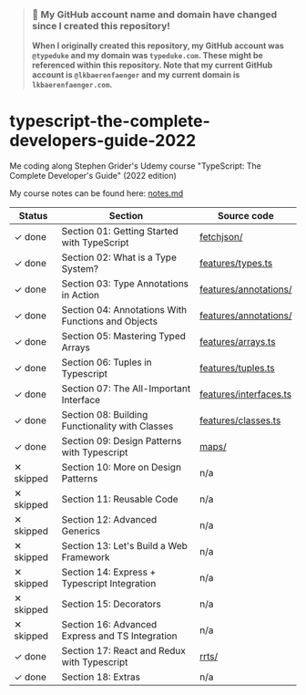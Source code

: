 > ### 🚨 My GitHub account name and domain have changed since I created this repository!
> **When I originally created this repository, my GitHub account was `@typeduke` and my domain was `typeduke.com`.
> These might be referenced within this repository.
> Note that my current GitHub account is `@lkbaerenfaenger` and my current domain is `lkbaerenfaenger.com`.**

# typescript-the-complete-developers-guide-2022

Me coding along Stephen Grider's Udemy course "TypeScript: The Complete Developer's Guide" (2022 edition)

My course notes can be found here: [notes.md](notes.md)

| Status    | Section                                            | Source code                                      |
| --------- | -------------------------------------------------- | ------------------------------------------------ |
| ✓ done    | Section 01: Getting Started with TypeScript        | [fetchjson/](fetchjson/)                         |
| ✓ done    | Section 02: What is a Type System?                 | [features/types.ts](features/types.ts)           |
| ✓ done    | Section 03: Type Annotations in Action             | [features/annotations/](features/annotations/)   |
| ✓ done    | Section 04: Annotations With Functions and Objects | [features/annotations/](features/annotations/)   |
| ✓ done    | Section 05: Mastering Typed Arrays                 | [features/arrays.ts](features/arrays.ts)         |
| ✓ done    | Section 06: Tuples in Typescript                   | [features/tuples.ts](features/tuples.ts)         |
| ✓ done    | Section 07: The All-Important Interface            | [features/interfaces.ts](features/interfaces.ts) |
| ✓ done    | Section 08: Building Functionality with Classes    | [features/classes.ts](features/classes.ts)       |
| ✓ done    | Section 09: Design Patterns with Typescript        | [maps/](maps/)                                   |
| ✕ skipped | Section 10: More on Design Patterns                | n/a                                              |
| ✕ skipped | Section 11: Reusable Code                          | n/a                                              |
| ✕ skipped | Section 12: Advanced Generics                      | n/a                                              |
| ✕ skipped | Section 13: Let's Build a Web Framework            | n/a                                              |
| ✕ skipped | Section 14: Express + Typescript Integration       | n/a                                              |
| ✕ skipped | Section 15: Decorators                             | n/a                                              |
| ✕ skipped | Section 16: Advanced Express and TS Integration    | n/a                                              |
| ✓ done    | Section 17: React and Redux with Typescript        | [rrts/](rrts/)                                   |
| ✓ done    | Section 18: Extras                                 | n/a                                              |
